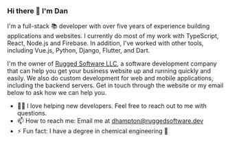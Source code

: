 ### Hi there 👋 I'm Dan

I'm a full-stack 📚 developer with over five years of experience building applications and websites. I currently do most of my work with TypeScript, React, Node.js and Firebase. In addition, I've worked with other tools, including Vue.js, Python, Django, Flutter, and Dart.

I'm the owner of [Rugged Software LLC](https://ruggedsoftware.dev), a software development company that can help you get your business website up and running quickly and easily. We also do custom development for web and mobile applications, including the backend servers. Get in touch through the website or my email below to ask how we can help you.

- 👨‍🏫 I love helping new developers. Feel free to reach out to me with questions.
- 📫 How to reach me: Email me at dhampton@ruggedsoftware.dev
- ⚡ Fun fact: I have a degree in chemical engineering 🧪

<!--
**daniel-hampton/daniel-hampton** is a ✨ _special_ ✨ repository because its `README.md` (this file) appears on your GitHub profile.

Here are some ideas to get you started:

- 🔭 I’m currently working on ...
- 🌱 I’m currently learning ...
- 👯 I’m looking to collaborate on ...
- 🤔 I’m looking for help with ...
- 💬 Ask me about ...
- 📫 How to reach me: ...
- 😄 Pronouns: ...
- ⚡ Fun fact: ...
-->
